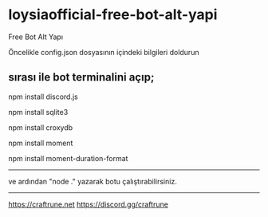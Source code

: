 # loysiaofficial-free-bot-alt-yapi
Free Bot Alt Yapı

Öncelikle config.json dosyasının içindeki bilgileri doldurun


sırası ile bot terminalini açıp;
--------------------------



npm install discord.js

npm install sqlite3

npm install croxydb

npm install moment

npm install moment-duration-format


--------------------------

ve ardından "node ." yazarak botu çalıştırabilirsiniz.

--------------------------

https://craftrune.net
https://discord.gg/craftrune
